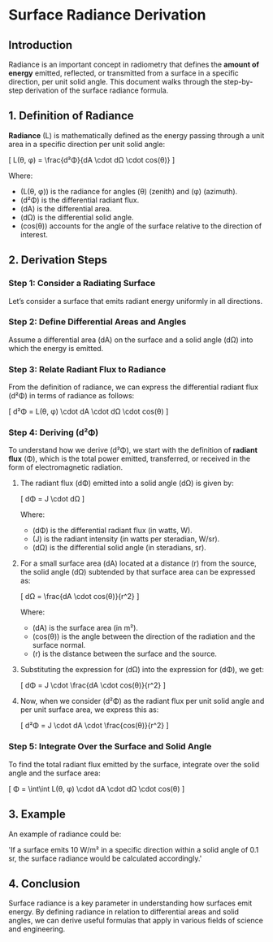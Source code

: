 # Surface Radiance Derivation

## Introduction

Radiance is an important concept in radiometry that defines the **amount of energy** emitted, reflected, or transmitted from a surface in a specific direction, per unit solid angle. This document walks through the step-by-step derivation of the surface radiance formula.

## 1. Definition of Radiance

**Radiance** \(L\) is mathematically defined as the energy passing through a unit area in a specific direction per unit solid angle:

\[
L(θ, φ) = \frac{d²Φ}{dA \cdot dΩ \cdot cos(θ)}
\]

Where:
- \(L(θ, φ)\) is the radiance for angles \(θ\) (zenith) and \(φ\) (azimuth).
- \(d²Φ\) is the differential radiant flux.
- \(dA\) is the differential area.
- \(dΩ\) is the differential solid angle.
- \(cos(θ)\) accounts for the angle of the surface relative to the direction of interest.

## 2. Derivation Steps

### Step 1: Consider a Radiating Surface

Let’s consider a surface that emits radiant energy uniformly in all directions.

### Step 2: Define Differential Areas and Angles

Assume a differential area \(dA\) on the surface and a solid angle \(dΩ\) into which the energy is emitted.

### Step 3: Relate Radiant Flux to Radiance

From the definition of radiance, we can express the differential radiant flux \(d²Φ\) in terms of radiance as follows:

\[
d²Φ = L(θ, φ) \cdot dA \cdot dΩ \cdot cos(θ)
\]

### Step 4: Deriving \(d²Φ\)

To understand how we derive \(d²Φ\), we start with the definition of **radiant flux** \(Φ\), which is the total power emitted, transferred, or received in the form of electromagnetic radiation. 

1. The radiant flux \(dΦ\) emitted into a solid angle \(dΩ\) is given by:

   \[
   dΦ = J \cdot dΩ
   \]

   Where:
   - \(dΦ\) is the differential radiant flux (in watts, W).
   - \(J\) is the radiant intensity (in watts per steradian, W/sr).
   - \(dΩ\) is the differential solid angle (in steradians, sr).

2. For a small surface area \(dA\) located at a distance \(r\) from the source, the solid angle \(dΩ\) subtended by that surface area can be expressed as:

   \[
   dΩ = \frac{dA \cdot cos(θ)}{r^2}
   \]

   Where:
   - \(dA\) is the surface area (in m²).
   - \(cos(θ)\) is the angle between the direction of the radiation and the surface normal.
   - \(r\) is the distance between the surface and the source.

3. Substituting the expression for \(dΩ\) into the expression for \(dΦ\), we get:

   \[
   dΦ = J \cdot \frac{dA \cdot cos(θ)}{r^2}
   \]

4. Now, when we consider \(d²Φ\) as the radiant flux per unit solid angle and per unit surface area, we express this as:

   \[
   d²Φ = J \cdot dA \cdot \frac{cos(θ)}{r^2}
   \]

### Step 5: Integrate Over the Surface and Solid Angle

To find the total radiant flux emitted by the surface, integrate over the solid angle and the surface area:

\[
Φ = \int\int L(θ, φ) \cdot dA \cdot dΩ \cdot cos(θ)
\]

## 3. Example

An example of radiance could be:

'If a surface emits 10 W/m² in a specific direction within a solid angle of 0.1 sr, the surface radiance would be calculated accordingly.'

## 4. Conclusion

Surface radiance is a key parameter in understanding how surfaces emit energy. By defining radiance in relation to differential areas and solid angles, we can derive useful formulas that apply in various fields of science and engineering.

